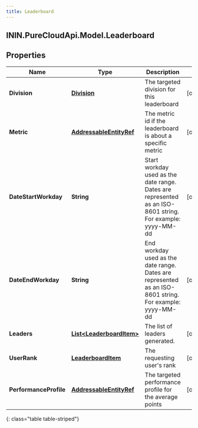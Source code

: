```yaml
---
title: Leaderboard
---
```

## ININ.PureCloudApi.Model.Leaderboard

## Properties

|Name | Type | Description | Notes|
|------------ | ------------- | ------------- | -------------|
| **Division** | [**Division**](Division.html) | The targeted division for this leaderboard | [optional] |
| **Metric** | [**AddressableEntityRef**](AddressableEntityRef.html) | The metric id if the leaderboard is about a specific metric | [optional] |
| **DateStartWorkday** | **String** | Start workday used as the date range. Dates are represented as an ISO-8601 string. For example: yyyy-MM-dd | [optional] |
| **DateEndWorkday** | **String** | End workday used as the date range. Dates are represented as an ISO-8601 string. For example: yyyy-MM-dd | [optional] |
| **Leaders** | [**List&lt;LeaderboardItem&gt;**](LeaderboardItem.html) | The list of leaders generated. | [optional] |
| **UserRank** | [**LeaderboardItem**](LeaderboardItem.html) | The requesting user&#39;s rank | [optional] |
| **PerformanceProfile** | [**AddressableEntityRef**](AddressableEntityRef.html) | The targeted performance profile for the average points | [optional] |
{: class="table table-striped"}


